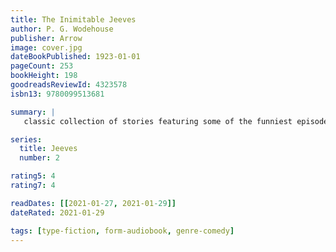 ```yaml
---
title: The Inimitable Jeeves
author: P. G. Wodehouse
publisher: Arrow
image: cover.jpg
dateBookPublished: 1923-01-01
pageCount: 253
bookHeight: 198
goodreadsReviewId: 4323578
isbn13: 9780099513681

summary: |
   classic collection of stories featuring some of the funniest episodes in the life of Bertie Wooster, gentleman, and Jeeves, his gentleman's gentleman - in which Bertie's terrifying Aunt Agatha stalks the pages, seeking whom she may devour, while Bertie's friend Bingo Little falls in love with seven different girls in succession (including the bestselling romantic novelist Rosie M. Banks). And Bertie, with Jeeves's help, hopes to evade the clutches of the terrifying Honoria Glossop... At its heart is one of Wodehouse's most delicious stories, 'The Great Sermon Handicap.'

series:
  title: Jeeves
  number: 2

rating5: 4
rating7: 4

readDates: [[2021-01-27, 2021-01-29]]
dateRated: 2021-01-29

tags: [type-fiction, form-audiobook, genre-comedy]
---
```

